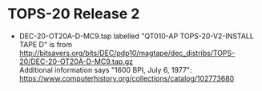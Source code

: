 # TOPS-20 Release 2

- DEC-20-OT20A-D-MC9.tap labelled "QT010-AP TOPS-20-V2-INSTALL TAPE D" is from  
  http://bitsavers.org/bits/DEC/pdp10/magtape/dec_distribs/TOPS-20/DEC-20-OT20A-D-MC9.tap.gz  
  Additional information says "1600 BPI, July 6, 1977":  
  https://www.computerhistory.org/collections/catalog/102773680
